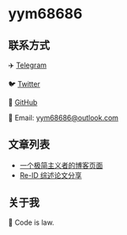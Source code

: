 # yym68686

## 联系方式

✈️ [Telegram](https://t.me/yym68686)

🐦 [Twitter](https://twitter.com/yym68686)

📖 [GitHub](https://github.com/yym68686)

📮 Email: yym68686@outlook.com

## 文章列表

- [一个极简主义者的博客页面](./post/develop-purepage/index.md)
- [Re-ID 综述论文分享](./post/reid-outlook-paper-share/index.md)

## 关于我

📖 Code is law.
